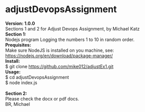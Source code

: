 # adjustDevopsAssignment
<b>Version: 1.0.0</b></br>
Sections 1 and 2 for Adjust Devops Assignment, by Michael Katz</br>
<b>Section 1:</b></br>
Nodejs program Logging the numbers 1 to 10 in random order.</br>
<b>Prequisites:</b></br>
Make sure NodeJS is installed on you machine, see: https://nodejs.org/en/download/package-manager/</br>
<b>Install:</b></br>
$ git clone https://github.com/mike012/adjustEx1.git</br>
<b>Usage:</b></br>
$ cd adjustDevopsAssignment</br>
$ node index.js</br>
</br>
<b>Section 2:</b></br>
Please check the docx or pdf docs.</br>
BR, Michael</br>

